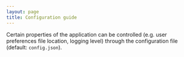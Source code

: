 ```yaml
---
layout: page
title: Configuration guide
---
```


Certain properties of the application can be controlled (e.g. user preferences file location, logging level) through the configuration file (default: `config.json`).
